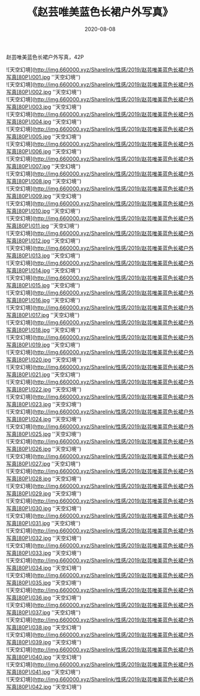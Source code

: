 ﻿---
layout: post
title:  《赵芸唯美蓝色长裙户外写真》
date:   2020-08-08
img: http://img.660000.xyz/Sharelink/性感/2019/赵芸唯美蓝色长裙户外写真[80P]/000.jpg
categories: [美女, 性感, 泳衣]
---

赵芸唯美蓝色长裙户外写真，42P

![天空幻境](http://img.660000.xyz/Sharelink/性感/2019/赵芸唯美蓝色长裙户外写真[80P]/001.jpg ''天空幻境'') <br>
![天空幻境](http://img.660000.xyz/Sharelink/性感/2019/赵芸唯美蓝色长裙户外写真[80P]/002.jpg ''天空幻境'') <br>
![天空幻境](http://img.660000.xyz/Sharelink/性感/2019/赵芸唯美蓝色长裙户外写真[80P]/003.jpg ''天空幻境'') <br>
![天空幻境](http://img.660000.xyz/Sharelink/性感/2019/赵芸唯美蓝色长裙户外写真[80P]/004.jpg ''天空幻境'') <br>
![天空幻境](http://img.660000.xyz/Sharelink/性感/2019/赵芸唯美蓝色长裙户外写真[80P]/005.jpg ''天空幻境'') <br>
![天空幻境](http://img.660000.xyz/Sharelink/性感/2019/赵芸唯美蓝色长裙户外写真[80P]/006.jpg ''天空幻境'') <br>
![天空幻境](http://img.660000.xyz/Sharelink/性感/2019/赵芸唯美蓝色长裙户外写真[80P]/007.jpg ''天空幻境'') <br>
![天空幻境](http://img.660000.xyz/Sharelink/性感/2019/赵芸唯美蓝色长裙户外写真[80P]/008.jpg ''天空幻境'') <br>
![天空幻境](http://img.660000.xyz/Sharelink/性感/2019/赵芸唯美蓝色长裙户外写真[80P]/009.jpg ''天空幻境'') <br>
![天空幻境](http://img.660000.xyz/Sharelink/性感/2019/赵芸唯美蓝色长裙户外写真[80P]/010.jpg ''天空幻境'') <br>
![天空幻境](http://img.660000.xyz/Sharelink/性感/2019/赵芸唯美蓝色长裙户外写真[80P]/011.jpg ''天空幻境'') <br>
![天空幻境](http://img.660000.xyz/Sharelink/性感/2019/赵芸唯美蓝色长裙户外写真[80P]/012.jpg ''天空幻境'') <br>
![天空幻境](http://img.660000.xyz/Sharelink/性感/2019/赵芸唯美蓝色长裙户外写真[80P]/013.jpg ''天空幻境'') <br>
![天空幻境](http://img.660000.xyz/Sharelink/性感/2019/赵芸唯美蓝色长裙户外写真[80P]/014.jpg ''天空幻境'') <br>
![天空幻境](http://img.660000.xyz/Sharelink/性感/2019/赵芸唯美蓝色长裙户外写真[80P]/015.jpg ''天空幻境'') <br>
![天空幻境](http://img.660000.xyz/Sharelink/性感/2019/赵芸唯美蓝色长裙户外写真[80P]/016.jpg ''天空幻境'') <br>
![天空幻境](http://img.660000.xyz/Sharelink/性感/2019/赵芸唯美蓝色长裙户外写真[80P]/017.jpg ''天空幻境'') <br>
![天空幻境](http://img.660000.xyz/Sharelink/性感/2019/赵芸唯美蓝色长裙户外写真[80P]/018.jpg ''天空幻境'') <br>
![天空幻境](http://img.660000.xyz/Sharelink/性感/2019/赵芸唯美蓝色长裙户外写真[80P]/019.jpg ''天空幻境'') <br>
![天空幻境](http://img.660000.xyz/Sharelink/性感/2019/赵芸唯美蓝色长裙户外写真[80P]/020.jpg ''天空幻境'') <br>
![天空幻境](http://img.660000.xyz/Sharelink/性感/2019/赵芸唯美蓝色长裙户外写真[80P]/021.jpg ''天空幻境'') <br>
![天空幻境](http://img.660000.xyz/Sharelink/性感/2019/赵芸唯美蓝色长裙户外写真[80P]/022.jpg ''天空幻境'') <br>
![天空幻境](http://img.660000.xyz/Sharelink/性感/2019/赵芸唯美蓝色长裙户外写真[80P]/023.jpg ''天空幻境'') <br>
![天空幻境](http://img.660000.xyz/Sharelink/性感/2019/赵芸唯美蓝色长裙户外写真[80P]/024.jpg ''天空幻境'') <br>
![天空幻境](http://img.660000.xyz/Sharelink/性感/2019/赵芸唯美蓝色长裙户外写真[80P]/025.jpg ''天空幻境'') <br>
![天空幻境](http://img.660000.xyz/Sharelink/性感/2019/赵芸唯美蓝色长裙户外写真[80P]/026.jpg ''天空幻境'') <br>
![天空幻境](http://img.660000.xyz/Sharelink/性感/2019/赵芸唯美蓝色长裙户外写真[80P]/027.jpg ''天空幻境'') <br>
![天空幻境](http://img.660000.xyz/Sharelink/性感/2019/赵芸唯美蓝色长裙户外写真[80P]/028.jpg ''天空幻境'') <br>
![天空幻境](http://img.660000.xyz/Sharelink/性感/2019/赵芸唯美蓝色长裙户外写真[80P]/029.jpg ''天空幻境'') <br>
![天空幻境](http://img.660000.xyz/Sharelink/性感/2019/赵芸唯美蓝色长裙户外写真[80P]/030.jpg ''天空幻境'') <br>
![天空幻境](http://img.660000.xyz/Sharelink/性感/2019/赵芸唯美蓝色长裙户外写真[80P]/031.jpg ''天空幻境'') <br>
![天空幻境](http://img.660000.xyz/Sharelink/性感/2019/赵芸唯美蓝色长裙户外写真[80P]/032.jpg ''天空幻境'') <br>
![天空幻境](http://img.660000.xyz/Sharelink/性感/2019/赵芸唯美蓝色长裙户外写真[80P]/033.jpg ''天空幻境'') <br>
![天空幻境](http://img.660000.xyz/Sharelink/性感/2019/赵芸唯美蓝色长裙户外写真[80P]/034.jpg ''天空幻境'') <br>
![天空幻境](http://img.660000.xyz/Sharelink/性感/2019/赵芸唯美蓝色长裙户外写真[80P]/035.jpg ''天空幻境'') <br>
![天空幻境](http://img.660000.xyz/Sharelink/性感/2019/赵芸唯美蓝色长裙户外写真[80P]/036.jpg ''天空幻境'') <br>
![天空幻境](http://img.660000.xyz/Sharelink/性感/2019/赵芸唯美蓝色长裙户外写真[80P]/037.jpg ''天空幻境'') <br>
![天空幻境](http://img.660000.xyz/Sharelink/性感/2019/赵芸唯美蓝色长裙户外写真[80P]/038.jpg ''天空幻境'') <br>
![天空幻境](http://img.660000.xyz/Sharelink/性感/2019/赵芸唯美蓝色长裙户外写真[80P]/039.jpg ''天空幻境'') <br>
![天空幻境](http://img.660000.xyz/Sharelink/性感/2019/赵芸唯美蓝色长裙户外写真[80P]/040.jpg ''天空幻境'') <br>
![天空幻境](http://img.660000.xyz/Sharelink/性感/2019/赵芸唯美蓝色长裙户外写真[80P]/041.jpg ''天空幻境'') <br>
![天空幻境](http://img.660000.xyz/Sharelink/性感/2019/赵芸唯美蓝色长裙户外写真[80P]/042.jpg ''天空幻境'') <br>
